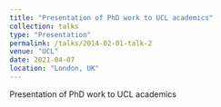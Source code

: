```yaml
---
title: "Presentation of PhD work to UCL academics"
collection: talks
type: "Presentation"
permalink: /talks/2014-02-01-talk-2
venue: "UCL"
date: 2021-04-07
location: "London, UK"
---
```


Presentation of PhD work to UCL academics
